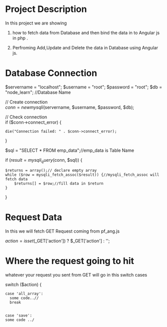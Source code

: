 # Project Description 

In this project we are showing

1.  how to fetch data from Database and then bind the data in to Angular js in php .
  
2.  Perfroming Add,Update and Delete the data in Database using Angular js. 


# Database Connection

$servername = "localhost";
$username = "root";
$password = "root";
$db = "node_learn"; //Database Name

// Create connection	
$conn = new mysqli($servername, $username, $password, $db);


// Check connection		
if ($conn->connect_error) {

    die("Connection failed: " . $conn->connect_error);
}

$sql = "SELECT * FROM emp_data";//emp_data is Table Name

if ($result = mysqli_query($conn, $sql)) {

    $returns = array();// declare empty array 
    while ($row = mysqli_fetch_assoc($result)) {//mysqli_fetch_assoc will fetch data 
        $returns[] = $row;//fill data in $return
    }
}

# Request Data

In this we will fetch GET Request coming from pf_ang.js


$action = isset($_GET['action']) ? $_GET['action'] : '';



# Where the request going to hit
  whatever your request you sent from GET will go in this switch cases
  

switch ($action) {

    case 'all_array':
      some code..//
      break 
      
      
    case 'save':
    some code ../






